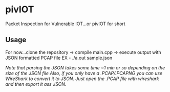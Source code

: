 # pivIOT
Packet Inspection for Vulnerable IOT...or pivIOT for short

## Usage
For now...clone the repository -> compile main.cpp -> execute output with JSON formatted PCAP file
EX - ./a.out sample.json

*Note that parsing the JSON takes some time ~1 min or so depending on the size of the JSON file*
*Also, if you only have a .PCAP/.PCAPNG you can use WireShark to convert it to JSON. Just open the .PCAP file with wireshark and then export it ass JSON.*
